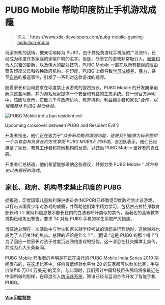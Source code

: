 # PUBG Mobile 帮助印度防止手机游戏成瘾

> 原文：<https://www.xda-developers.com/pubg-mobile-gaming-addiction-india/>

玩家未知的战场，被亲切地称为 PUBG，由于其免费游戏手机版的广泛流行，已经成为印度许多家庭的家喻户晓的名字。但是，尽管它的游戏非常吸引人，[频繁和令人兴奋的更新](https://www.xda-developers.com/pubg-mobile-0110-update-resident-evil-2/)，以及伟大的[配对技巧](https://www.news18.com/news/buzz/on-valentines-day-the-viral-pubg-couple-share-how-the-game-saved-their-marriage-2034635.html)，PUBG Mobile 一直在以所有错误的理由警告印度父母和各种政府机构。在印度，PUBG 上瘾导致[学习成绩差](https://gadgets.ndtv.com/games/news/pubg-mobile-ban-exam-results-jammu-kashmir-student-body-1978573)、[暴力](https://indianexpress.com/article/india/pubg-game-addiction-man-kills-parents-delhi-police-5398568/)，甚至[自杀](https://www.news18.com/news/tech/mumbai-teen-commits-suicide-when-refused-new-smartphone-to-play-pubg-2024565.html)的报道事件，引发了一系列对这款游戏的批评。

随着家长和当局要求在印度禁止该游戏的强烈抗议，PUBG Mobile 的开发商承诺解决这些问题，并为游戏玩家提供一个安全和有益的生态系统。在一份官方声明中，该团队表示，它致力于与政府机构、教育机构、利益相关者和家长"*合作，以增强整体 PUBG 移动体验。*

 <picture>![PUBG Mobile india ban resident evil](img/e048610b2355ee7fa51cd633fff100cc.png)</picture> 

Upcoming crossover between PUBG and Resident Evil 2

开发者指出，他们正在致力于"*众多新功能和增强功能，这使我们能够为玩家提供一个以有益和负责任的方式享受 PUBG MOBILE 的环境*。该团队表示，他们已经邀请了家长、教育工作者和其他机构的反馈，以鼓励 PUBG Mobile 爱好者的责任感。

开发者们总结道，他们希望能够采纳这些建议，并努力使 PUBG Mobile " *成为有史以来最好的游戏*。

## 家长、政府、机构寻求禁止印度的 PUBG

据报道，印度国家儿童权利保护委员会(NCPCR)已经敦促印度政府禁止该游戏，以打击该国青少年对游戏的成瘾，并帮助他们集中精力学习。包括古吉拉特邦教育部长和 T2 果阿邦信息技术部长在内的立法者呼吁类似的禁令，而著名的高等教育机构已经发出警告，要求 T4 对玩 PUBG 手机的学生采取严厉措施。

当莫迪总理在一次活动中与学生和家长就学校考试的话题进行互动时，这款游戏也成为了人们关注的焦点。总理的评论是什么？”，(翻译:“这是 PUBG 的那个吗？”)为了回应一位家长对孩子过度沉迷网络游戏的担忧，这一消息在社交媒体上疯传，并成为几大头条新闻。

PUBG Mobile 开发者的声明是在正在进行的 PUBG Mobile India Series 2019 期间发布的，在这场比赛中，任何最低经验水平为 20 的玩家都可以参加比赛，争夺价值₹10 万(14 万美元)的奖金。与此同时，我们预计中国科技巨头腾讯将像最近在中国所做的那样，在印度引入[防沉迷系统](https://in.reuters.com/article/tencent-games-id/tencent-to-expand-underage-id-check-to-all-games-idINKCN1NA1FH)，腾讯已经与蓝洞合作开发了智能手机 PUBG。

* * *

[**Via:印度特快**](https://indianexpress.com/article/technology/gaming/pubg-mobile-issues-statement-india-criticism-ban-says-will-work-with-everyone-parents-5589616)